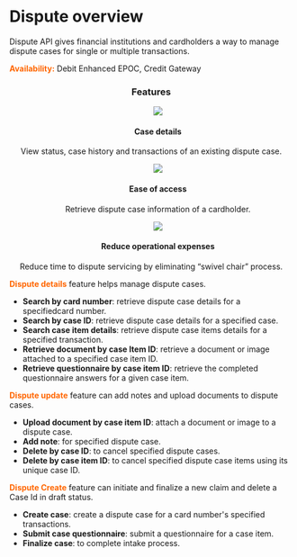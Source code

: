 # Dispute overview

Dispute API gives financial institutions and cardholders a way to manage dispute cases for single or multiple transactions.

**<span style="color:#ff6600;">Availability:</span>** Debit Enhanced EPOC, Credit Gateway

 <h3 style="text-align: center">Features</h3>

<style>
.col-md-4 ul li {
    list-style: none;
}
</style>

<div class="row" style="text-align:center;" markdown=1>
<div class="col-md-4" markdown=1>

*   ![](assets/images/case-details.png)
    
    #### Case details
    
   View status, case history and transactions of an existing dispute case.

</div>
<div class="col-md-4" markdown=1>

*   ![](assets/images/ease-of-access.png)

    #### Ease of access
    
    Retrieve dispute case information of a cardholder.

</div>
<div class="col-md-4" markdown=1>

*   ![](assets/images/access-card.png)
    
    #### Reduce operational expenses
    
   Reduce time to dispute servicing by eliminating “swivel chair” process.
    
</div>
</div>



<span style="color:#ff6600;">**Dispute details**</span> feature helps manage dispute cases. 
* **Search by card number**: retrieve dispute case details for a specifiedcard number.  
* **Search by case ID**: retrieve dispute case details for a specified case.
* **Search case item details**: retrieve dispute case items details for a specified transaction.
* **Retrieve document by case Item ID**: retrieve  a document or image attached to a specified case item ID.
* **Retrieve questionnaire by case item ID**: retrieve  the completed questionnaire answers for a given case item.
 

<span style="color:#ff6600;">**Dispute update**</span> feature can add notes and upload documents to dispute cases.
* **Upload document by case item ID**: attach a document or image to a dispute case.
* **Add note**: for specified dispute case.
* **Delete by case ID**: to cancel specified dispute cases.
* **Delete by case item ID**: to cancel specified dispute case items using its unique case ID.
 

<span style="color:#ff6600;">**Dispute Create**</span> feature can initiate and finalize a new claim and delete a Case Id in draft status.
* **Create case**: create a dispute case for a card number's specified transactions.
* **Submit case questionnaire**: submit a questionnaire for a case item.
* **Finalize case**: to complete intake process.
